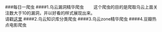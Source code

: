 ###每日一爬虫
####1.乌云漏洞精华爬虫
　　这个爬虫的目的是爬取乌云上面关注数大于10的漏洞，并以好看的样式展现出来。<br />
请戳[这里](https://github.com/GurdZain/Daily_spider/blob/master/spider/wooyun_spider.py)
####2.乌云知识库分类爬虫
####3.乌云zone精华爬虫
####4.豆瓣热点电影爬虫


